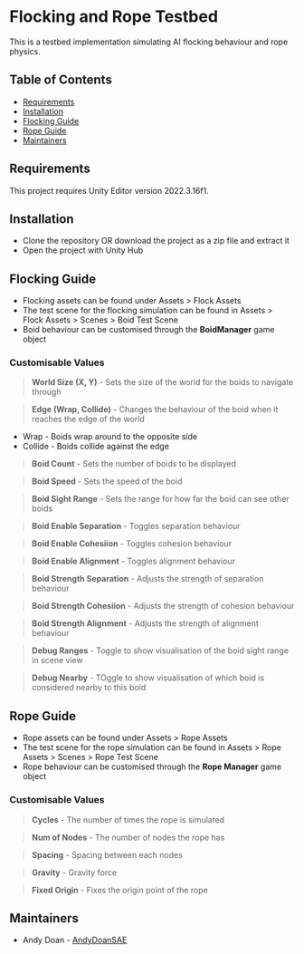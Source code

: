 # Flocking and Rope Testbed

This is a testbed implementation simulating AI flocking behaviour and rope physics.


## Table of Contents

- [Requirements](https://github.com/AndyDoanSAE/Flocking-and-Rope-GPG213/new/main?filename=README.md#requirements)
- [Installation](https://github.com/AndyDoanSAE/Flocking-and-Rope-GPG213/new/main?filename=README.md#installation)
- [Flocking Guide](https://github.com/AndyDoanSAE/Flocking-and-Rope-GPG213/new/main?filename=README.md#flocking-guide)
- [Rope Guide](https://github.com/AndyDoanSAE/Flocking-and-Rope-GPG213/new/main?filename=README.md#rope-guide)
- [Maintainers](https://github.com/AndyDoanSAE/Flocking-and-Rope-GPG213/new/main?filename=README.md#maintainers)


## Requirements
This project requires Unity Editor version 2022.3.16f1.


## Installation
- Clone the repository OR download the project as a zip file and extract it
- Open the project with Unity Hub


## Flocking Guide

- Flocking assets can be found under Assets > Flock Assets
- The test scene for the flocking simulation can be found in Assets > Flock Assets > Scenes > Boid Test Scene
- Boid behaviour can be customised through the **BoidManager** game object

### Customisable Values
> **World Size (X, Y)** - Sets the size of the world for the boids to navigate through

> **Edge (Wrap, Collide)** - Changes the behaviour of the boid when it reaches the edge of the world
- Wrap - Boids wrap around to the opposite side
- Collide - Boids collide against the edge

> **Boid Count** - Sets the number of boids to be displayed

> **Boid Speed** - Sets the speed of the boid

> **Boid Sight Range** - Sets the range for how far the boid can see other boids

> **Boid Enable Separation** - Toggles separation behaviour

> **Boid Enable Cohesiion** - Toggles cohesion behaviour

> **Boid Enable Alignment** - Toggles alignment behaviour

> **Boid Strength Separation** - Adjusts the strength of separation behaviour

> **Boid Strength Cohesiion** - Adjusts the strength of cohesion behaviour

> **Boid Strength Alignment** - Adjusts the strength of alignment behaviour

> **Debug Ranges** - Toggle to show visualisation of the boid sight range in scene view

> **Debug Nearby** - TOggle to show visualisation of which boid is considered nearby to this boid


## Rope Guide

- Rope assets can be found under Assets > Rope Assets
- The test scene for the rope simulation can be found in Assets > Rope Assets > Scenes > Rope Test Scene
- Rope behaviour can be customised through the **Rope Manager** game object

### Customisable Values

> **Cycles** - The number of times the rope is simulated

> **Num of Nodes** - The number of nodes the rope has

> **Spacing** - Spacing between each nodes

> **Gravity** - Gravity force

> **Fixed Origin** - Fixes the origin point of the rope


## Maintainers
- Andy Doan - [AndyDoanSAE](https://github.com/AndyDoanSAE)

